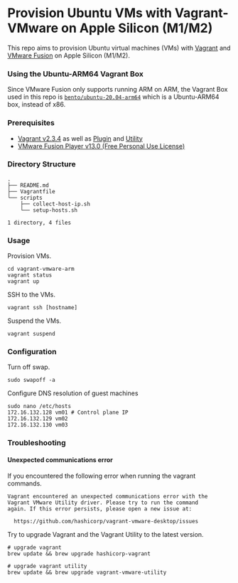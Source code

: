# Provision Ubuntu VMs with Vagrant-VMware on Apple Silicon (M1/M2)
This repo aims to provision Ubuntu virtual machines (VMs) with [Vagrant](https://developer.hashicorp.com/vagrant) and [VMware Fusion](https://www.vmware.com/products/fusion.html) on Apple Silicon (M1/M2).
### Using the Ubuntu-ARM64 Vagrant Box
Since VMware Fusion only supports running ARM on ARM, the Vagrant Box used in this repo is [`bento/ubuntu-20.04-arm64`](https://app.vagrantup.com/bento/boxes/ubuntu-20.04-arm64) which is a Ubuntu-ARM64 box, instead of x86.
### Prerequisites
- [Vagrant v2.3.4](https://developer.hashicorp.com/vagrant/downloads) as well as [Plugin](https://developer.hashicorp.com/vagrant/docs/providers/vmware/installation) and [Utility](https://developer.hashicorp.com/vagrant/docs/providers/vmware/vagrant-vmware-utility)
- [VMware Fusion Player v13.0 (Free Personal Use License)](https://customerconnect.vmware.com/en/evalcenter?p=fusion-player-personal-13)
### Directory Structure
```
.
├── README.md
├── Vagrantfile
└── scripts
    ├── collect-host-ip.sh
    └── setup-hosts.sh

1 directory, 4 files
```
### Usage
Provision VMs.
```
cd vagrant-vmware-arm
vagrant status
vagrant up
```
SSH to the VMs.
```
vagrant ssh [hostname]
```
Suspend the VMs.
```
vagrant suspend
```

### Configuration
Turn off swap.
```
sudo swapoff -a
```
Configure DNS resolution of guest machines
```
sudo nano /etc/hosts
172.16.132.128 vm01 # Control plane IP
172.16.132.129 vm02
172.16.132.130 vm03
```

### Troubleshooting
#### Unexpected communications error
If you encountered the following error when running the vagrant commands.
```
Vagrant encountered an unexpected communications error with the
Vagrant VMware Utility driver. Please try to run the command
again. If this error persists, please open a new issue at:

  https://github.com/hashicorp/vagrant-vmware-desktop/issues
```
Try to upgrade Vagrant and the Vagrant Utility to the latest version.
```
# upgrade vagrant
brew update && brew upgrade hashicorp-vagrant

# upgrade vagrant utility
brew update && brew upgrade vagrant-vmware-utility
```